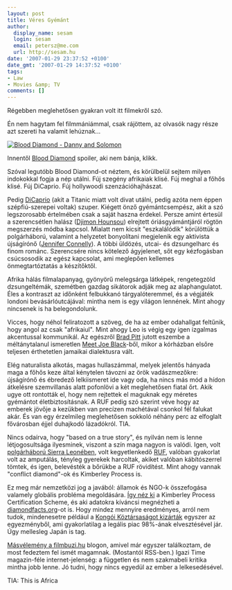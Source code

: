 ```yaml
---
layout: post
title: Véres Gyémánt
author:
  display_name: sesam
  login: sesam
  email: petersz@me.com
  url: http://sesam.hu
date: '2007-01-29 23:37:52 +0100'
date_gmt: '2007-01-29 14:37:52 +0100'
tags:
- Law
- Movies &amp; TV
comments: []
---
```


Régebben meglehetősen gyakran volt itt filmekről szó.

Én nem hagytam fel filmmániámmal, csak rájöttem, az olvasók nagy része azt szereti ha valamit lehúznak...

[![Blood Diamond - Danny and Solomon](http://sesam.hu/wp-content/uploads/2007/01/shot0004.jpg)](http://www.imdb.com/title/tt0450259)

Innentől [Blood Diamond](http://www.imdb.com/title/tt0450259) spoiler, aki nem bánja, klikk.  
  
Szóval legutóbb Blood Diamond-ot néztem, és körülbelül sejtem milyen indokokkal fogja a nép utálni. Fúj szegény afrikaiak klisé. Fúj meghal a főhős klisé. Fúj DiCaprio. Fúj hollywoodi szenzációhajhászat.

Pedig [DiCaprio](http://www.imdb.com/name/nm0000138) (akit a Titanic miatt volt divat utálni, pedig azóta nem éppen szépfiú-szerepei voltak) szuper. Kiégett önző gyémántcsempész, akit a szó legszorosabb értelmében csak a saját haszna érdekel. Persze amint értesül a szerencsétlen halász ([Djimon Hounsou](http://www.imdb.com/name/nm0005023)) elrejtett óriásgyámántjáról rögtön megszerzés módba kapcsol. Mialatt nem kicsit "eszkalálódik" körülöttük a polgárháború, valamint a helyzetet bonyolítani megjelenik egy aktivista újságírónő ([Jennifer Connelly](http://www.imdb.com/name/nm0000124)). A többi üldözés, utcai- és dzsungelharc és finom románc. Szerencsére nincs kötelező ágyjelenet, sőt egy kézfogásban csúcsosodik az egész kapcsolat, ami meglepően kellemes önmegtartóztatás a készítőktől.

Afrika hálás filmalapanyag, gyönyörű melegsárga látképek, rengetegzöld dzsungeltémák, szemétben gazdag sikátorok adják meg az alaphangulatot. Éles a kontraszt az időnként felbukkanó tárgyalóteremmel, és a végjáték londoni bevásárlóutcájával: mintha nem is egy világon lennének. Mint ahogy nincsenek is ha belegondolunk.

Vicces, hogy néhol feliratozott a szöveg, de ha az ember odahallgat feltűnik, hogy angol az csak "afrikaiul". Mint ahogy Leo is végig egy igen izgalmas akcentussal kommunikál. Az egészről [Brad Pitt](http://www.imdb.com/name/nm0000093) jutott eszembe a méltánytalanul ismeretlen [Meet Joe Black](http://www.imdb.com/title/tt0119643)-ből, mikor a kórházban elsőre teljesen érthetetlen jamaikai dialektusra vált.

Elég naturalista alkotás, magas hullaszámmal, melyek jelentős hányada maga a főhős keze által kénytelen távozni az örök vadászmezőkre: újságírónő és ébredező lelkiismeret ide vagy oda, ha nincs más mód a hídon átkelésre szemvillanás alatt pofonlövi a két meglehetősen fiatal őrt. Akik ugye ott rontották el, hogy nem rejtettek el maguknak egy méretes gyémántot életbiztosításnak. A RUF pedig szó szerint véve hogy az emberek jövője a kezükben van precízen machétával csonkol fél falukat akár. És van egy érzelmileg meglehetősen sokkoló néhány perc az elfoglalt fővárosban éjjel duhajkodó lázadókról. TIA.

Nincs odaírva, hogy "based on a true story", és nyilván nem is lenne létjogosultsága ilyesminek, viszont a szín maga nagyon is valódi. Igen, volt [polgárháború Sierra Leonében](http://en.wikipedia.org/wiki/UNAMSIL), volt kegyetlenkedő [RUF](http://en.wikipedia.org/wiki/Revolutionary_United_Front), valóban gyakorlat volt az amputálás, tényleg gyerekek harcoltak, akiket valóban kábítószerrel tömtek, és igen, belevésték a bőrükbe a RUF rövidítést. Mint ahogy vannak "conflict diamond"-ok és Kimberley Process is.

Ez meg már nemzetközi jog a javából: államok és NGO-k összefogása valamely globális probléma megoldására. [Így néz ki](http://www.kimberleyprocess.com:8080/site/?name=kpcs) a Kimberley Process Certification Scheme, és aki adatokra kíváncsi megnézheti a [diamondfacts.org](http://diamondfacts.org/conflict/index.html)-ot is. Hogy mindez mennyire eredményes, arról nem tudok, mindenesetre például a [Kongói Köztársaságot kizárták](http://news.bbc.co.uk/2/hi/africa/3889221.stm) egyszer az egyezményből, ami gyakorlatilag a legális piac 98%-ának elvesztésével jár. Úgy mellesleg Japán is tag.

[Másvélemény a filmbuzi.hu](http://http://filmbuzi.hu/archives/2006/12/30/Veres_gyemant_Blood_Diamond) blogon, amivel már egyszer találkoztam, de most fedeztem fel ismét magamnak. (Mostantól RSS-ben.) Igazi Time magazin-féle internet-jelenség: a független és nem szakmabeli kritika mintha jobb lenne. Jó tudni, hogy nincs egyedül az ember a lelkesedésével.

<span class="footnote">TIA: This is Africa</span>
